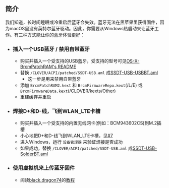 ## 简介
我们知道，长时间睡眠或冷重启后蓝牙会失效。蓝牙无法在黑苹果里获得固件，因为macOS里没有英特尔蓝牙驱动。因此，你需要从Windows热启动来让蓝牙工作。有三种方式能让你的蓝牙体验更好：

- ### 插入一个USB蓝牙 / 禁用自带蓝牙
  - 购买并插入一个受支持的USB蓝牙，受支持的型号可见[OS-X-BrcmPatchRAM's README](https://github.com/RehabMan/OS-X-BrcmPatchRAM/tree/master/README.md)
  - 替换 `/CLOVER/ACPI/patched/SSDT-USB.aml` 成[SSDT-USB-USBBT.aml](https://raw.githubusercontent.com/daliansky/XiaoMi-Pro-Hackintosh/master/wiki/SSDT-USB-USBBT.aml)
    - 这一步是用来禁用自带蓝牙
  - 添加 `BrcmPatchRAM2.kext` 和 `BrcmFirmwareRepo.kext`(/L/E) 或 `BrcmFirmwareData.kext`(/CLOVER/kexts/Other)
  - 重建缓存并重启 

- ### 焊接D+和D-线，飞到WLAN_LTE卡槽
  - 购买并插入一个受支持的内置无线网卡(例如：BCM943602CS)到M.2插槽
  - 小心地把D+和D-线飞到WLAN_LTE卡槽，见[#7](https://github.com/stevezhengshiqi/XiaoMi-Pro/issues/7)
  - 进入Windows，运行 `设备管理器` 来验证焊接是否成功
  - 如果成功，替换 `/CLOVER/ACPI/patched/SSDT-USB.aml` 成[SSDT-USB-SolderBT.aml](https://raw.githubusercontent.com/daliansky/XiaoMi-Pro-Hackintosh/master/wiki/SSDT-USB-SolderBT.aml)

- ### 使用虚拟机来上传蓝牙固件
  - 阅读[black.dragon74](https://osxlatitude.com/profile/86692-blackdragon74)的[教程](https://osxlatitude.com/forums/topic/10127-updated-nov-2017-fix-btfirmwareuploader-in-macos-high-sierra)